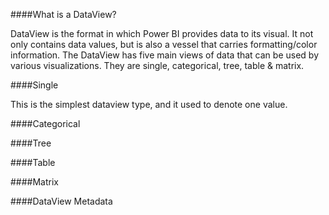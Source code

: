 ####What is a DataView?

DataView is the format in which Power BI provides data to its visual. It not only contains data values, but is also a vessel that carries formatting/color information. The DataView has five main views of data that can be used by various visualizations. They are single, categorical, tree, table & matrix. 

####Single

This is the simplest dataview type, and it used to denote one value.

####Categorical

####Tree

####Table

####Matrix

####DataView Metadata 